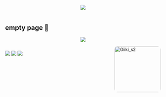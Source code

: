<p align="center">
  <img src="https://media.discordapp.net/attachments/925137065224597567/926869621485756416/floppa-wave.gif" /><br><br>
</p>

## empty page 🤠
<p align="center">
  <img src="https://github-readme-stats.vercel.app/api/top-langs/?username=giikis2&show_icons=true&hide_border=true&theme=tokyonight&langs_count=10&layout=compact"/>
</p>
  <img align="right" alt="Giiki_s2" height="150" style="border-radius:10px;" src="https://media.discordapp.net/attachments/925137065224597567/930700037527339048/rem_td_sujo.png">
</div>
  
  ##
 
<div> 
  <a href="https://www.youtube.com/channel/UCSCSoy_8oSh7Lgo0W0N1-uw" target="_blank"><img src="https://img.shields.io/badge/YouTube-FF0000?style=for-the-badge&logo=youtube&logoColor=white" target="_blank"></a>
  <a href="https://www.instagram.com/giiki_s2/" target="_blank"><img src="https://img.shields.io/badge/-Instagram-%23E4405F?style=for-the-badge&logo=instagram&logoColor=white" target="_blank"></a>
 <a href="https://discord.com/users/240269142848962560R" target="_blank"><img src="https://img.shields.io/badge/Discord-7289DA?style=for-the-badge&logo=discord&logoColor=white" target="_blank"></a> 
</div>

